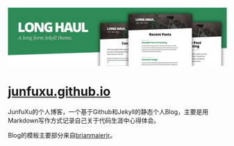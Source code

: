 ![preview Long Haul](/preview.jpg)


# [junfuxu.github.io](http://junfuxu.github.io)

JunfuXu的个人博客，一个基于Github和Jekyll的静态个人Blog，主要是用Markdown写作方式记录自己关于代码生涯中心得体会。

Blog的模板主要部分来自[brianmaierjr](http://brianmaierjr.com/long-haul)。


